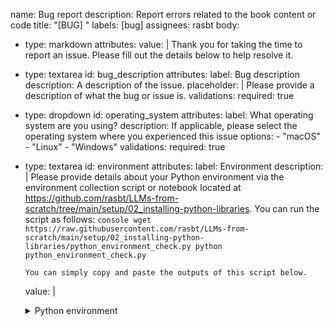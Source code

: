 name: Bug report
description: Report errors related to the book content or code
title: "[BUG] "
labels: [bug]
assignees: rasbt
body:
  - type: markdown
    attributes:
      value: |
        Thank you for taking the time to report an issue. Please fill out the details below to help resolve it.

  - type: textarea
    id: bug_description
    attributes:
      label: Bug description
      description: A description of the issue.
      placeholder: |
        Please provide a description of what the bug or issue is.
    validations:
      required: true

  - type: dropdown
    id: operating_system
    attributes:
      label: What operating system are you using?
      description: If applicable, please select the operating system where you experienced this issue
      options:
        - "macOS"
        - "Linux"
        - "Windows"
    validations:
      required: true

  - type: textarea
    id: environment
    attributes:
      label: Environment
      description: |
        Please provide details about your Python environment via the environment collection script or notebook located at
        https://github.com/rasbt/LLMs-from-scratch/tree/main/setup/02_installing-python-libraries.
        You can run the script as follows:
        ```console
        wget https://raw.githubusercontent.com/rasbt/LLMs-from-scratch/main/setup/02_installing-python-libraries/python_environment_check.py
        python python_environment_check.py
        ```

        You can simply copy and paste the outputs of this script below.
      value: |
        <details>
          <summary>Python environment</summary>

        ```
        # [OK] Your Python version is 3.11.4
        # [OK] torch 2.3.1
        # [OK] jupyterlab 4.2.2
        # [OK] tiktoken 0.7.0
        # [OK] matplotlib 3.9.0
        # [OK] numpy 1.26.4
        # [OK] tensorflow 2.16.1
        # [OK] tqdm 4.66.4
        # [OK] pandas 2.2.2
        # [OK] psutil 5.9.8
        ```

        </details>
    validations:
      required: false
